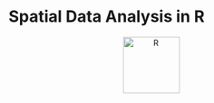 # Spatial Data Analysis in R

<p align="center">
	<img title="R" alt="R" src="images/FL.jpg" height="100" />

</p>
